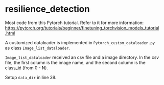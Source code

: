 # resilience_detection

Most code from this Pytorch tutorial. Refer to it for more information:
https://pytorch.org/tutorials/beginner/finetuning_torchvision_models_tutorial.html

A customized dataloader is implemented in `Pytorch_custom_dataloader.py` as class `Image_list_dataloader`.

`Image_list_dataloader` received an csv file and a image directory. In the csv file, the first column is the image name, and the second column is the class_id (from 0 - N).

Setup `data_dir` in line 38.

